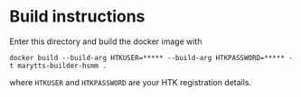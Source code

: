 # Build instructions

Enter this directory and build the docker image with
```
docker build --build-arg HTKUSER=***** --build-arg HTKPASSWORD=***** -t marytts-builder-hsmm .
```
where `HTKUSER` and `HTKPASSWORD` are your HTK registration details.
